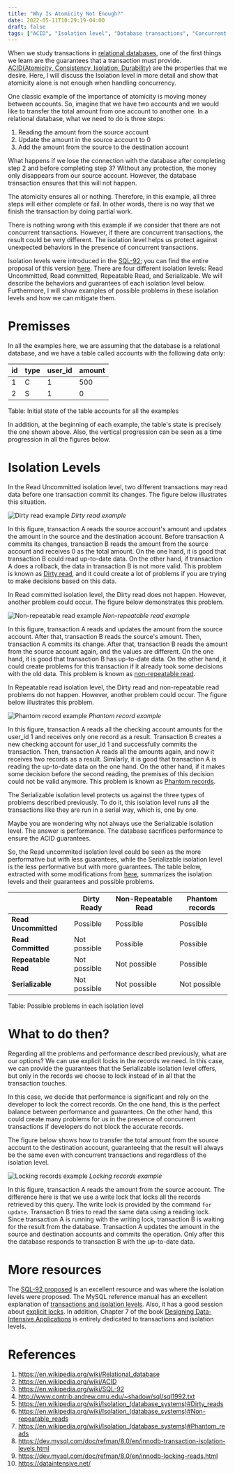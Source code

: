 ```yaml
---
title: "Why Is Atomicity Not Enough?"
date: 2022-05-11T10:29:19-04:00
draft: false
tags: ["ACID", "Isolation level", "Database transactions", "Concurrent transactions"]
---
```


When we study transactions in [relational databases](https://en.wikipedia.org/wiki/Relational_database), one of the first
things we learn are the guarantees that a transaction must provide.
[ACID(Atomicity, Consistency, Isolation, Durability)](https://en.wikipedia.org/wiki/ACID) are the properties that we desire. Here, I will discuss the Isolation level in more detail and
show that atomicity alone is not enough when handling concurrency.

One classic example of the importance of atomicity is moving money
between accounts. So, imagine that we have two accounts and we would like to transfer the total amount from one account to another one. In a relational database, what we need to do is three steps:
1. Reading the amount from the source account
2. Update the amount in the source account to 0
3. Add the amount from the source to the destination account

What happens if we lose the connection with the database after completing step 2 and before completing step 3? Without any protection, the money only disappears from our source account.
However, the database transaction ensures that this will not happen.

The atomicity ensures all or nothing. Therefore, in this example, all three
steps will either complete or fail. In other words, there is no way that we
finish the transaction by doing partial work.

There is nothing wrong with this example if we consider that there are not
concurrent transactions. However, if there are concurrent
transactions, the result could be very different. The isolation level helps
us protect against unexpected behaviors in the presence of concurrent
transactions.

Isolation levels were introduced in the [SQL-92](https://en.wikipedia.org/wiki/SQL-92); you can find the entire proposal of this version [here](http://www.contrib.andrew.cmu.edu/~shadow/sql/sql1992.txt).
There are four different isolation levels: Read Uncommitted, Read committed, Repeatable Read, and Serializable.
We will describe the behaviors and guarantees of each isolation level below. Furthermore, I will show examples of possible problems in these isolation levels and how we can mitigate them.

# Premisses

In all the examples here, we are assuming that the database is a relational database, and we have a table called accounts with the following data only:

| **id** 	| **type** 	| **user_id** 	| **amount** 	|
|--------	|----------	|-------------	|------------	|
| 1      	| C        	| 1           	| 500        	|
| 2      	| S        	| 1           	| 0          	|

Table: Initial state of the table accounts for all the examples

In addition, at the beginning of each example, the table's state is precisely the one shown above. Also, the vertical progression can be seen as a time progression in all the figures below.

# Isolation Levels

In the Read Uncommitted isolation level, two different
transactions may read data before one transaction commit its changes. The figure below illustrates this situation.

![Dirty read example](/why-is-atomicity-not-enough/read_uncommitted.svg)
*Dirty read example*

In this figure, transaction A reads the source account's amount and updates the amount in the source and the destination account. Before transaction A commits its changes, transaction B reads the amount from the source account and receives 0 as the total amount.
On the one hand, it is good that transaction B could read up-to-date data. On the other hand, if transaction A does a rollback, the data in transaction B is not more valid.
This problem is known as [Dirty read](https://en.wikipedia.org/wiki/Isolation_(database_systems)#Dirty_reads), and it could create a lot of problems if you are trying to make decisions based on this data.

In Read committed isolation level, the Dirty read does not happen. However, another problem could occur. The figure below demonstrates this problem.

![Non-repeatable read example](/why-is-atomicity-not-enough/Non-repeatable_read.svg)
*Non-repeatable read example*

In this figure, transaction A reads and updates the amount from the source account. After that, transaction B reads the source's amount. Then, transaction A commits its change. After that, transaction B reads the amount from the source account again, and the values are different. On the one hand, it is good that transaction B has up-to-date data. On the other hand, it could create problems for this transaction if it already took some decisions with the old data. This problem is known as [non-repeatable read](https://en.wikipedia.org/wiki/Isolation_(database_systems)#Non-repeatable_reads).

In Repeatable read isolation level, the Dirty read and non-repeatable read problems do not happen. However, another problem could occur. The figure below illustrates this problem.

![Phantom record example](/why-is-atomicity-not-enough/phantom_records.svg)
*Phantom record example*

In this figure, transaction A reads all the checking account amounts
for the user_id 1 and receives only one record as a result. Transaction B
creates a new checking account for user_id 1 and successfully commits the transaction. Then, transaction A reads all the amounts again, and now it receives two records as a result. Similarly, it is good that transaction A is reading the up-to-date data on the one hand. On the other hand, if it makes some decision before the second reading, the premises of this decision could not be valid anymore. This problem is known as [Phantom records](https://en.wikipedia.org/wiki/Isolation_(database_systems)#Phantom_reads).

The Serializable isolation level protects us against the three types of
problems described previously. To do it, this isolation level runs all the
transactions like they are run in a serial way, which is, one by one.

Maybe you are wondering why not always use the Serializable isolation level. The answer is performance. The database sacrifices performance
to ensure the ACID guarantees.

So, the Read uncommited isolation level could be seen as the more performative but with less guarantees, while the Serializable isolation level is the less performative but with more guarantees. The table below, extracted with some modifications from [here](http://www.contrib.andrew.cmu.edu/~shadow/sql/sql1992.txt), summarizes the isolation levels and their guarantees and possible problems.


|                      	| **Dirty Ready** 	| **Non-Repeatable Read** 	| **Phantom records** 	|
|----------------------	|-----------------	|-------------------------	|---------------------	|
| **Read Uncommitted** 	| Possible        	| Possible                	| Possible            	|
| **Read Committed**   	| Not possible    	| Possible                	| Possible            	|
| **Repeatable Read**  	| Not possible    	| Not possible            	| Possible            	|
| **Serializable**     	| Not possible    	| Not possible            	| Not possible        	|

Table: Possible problems in each isolation level

# What to do then?

Regarding all the problems and performance described previously, what are our options? We can
use explicit locks in the records we need. In this case, we can
provide the guarantees that the Serializable isolation level offers, but only in the records we choose to lock instead of in all that the transaction touches.

In this case, we decide that performance is significant and rely
on the developer to lock the correct records. On the one hand, this is the perfect balance between performance and guarantees. On the other hand, this could create many problems for us in the presence of concurrent transactions if developers do not block the accurate records.

The figure below shows how to transfer the total amount from the source account to the destination account, guaranteeing that the result will always be the same even with concurrent transactions and regardless of the isolation level.

![Locking records example](/why-is-atomicity-not-enough/locking_records.svg)
*Locking records example*

In this figure, transaction A reads the amount from the source account. The difference here is that we use a write lock that locks all the records
retrieved by this query. The write lock is provided by the command `for update`. Transaction B tries to read the same data using a reading lock. Since transaction A is running with the writing lock, transaction B is waiting for the result from the database. Transaction A updates the amount in the source and destination accounts and commits the operation. Only after this the database responds to transaction B with the up-to-date data.

# More resources

The [SQL-92 proposed](http://www.contrib.andrew.cmu.edu/~shadow/sql/sql1992.txt) is an excellent resource and was where the isolation levels were proposed. The MySQL reference manual has an excellent explanation of [transactions and isolation levels](https://dev.mysql.com/doc/refman/8.0/en/innodb-transaction-isolation-levels.html).
Also, it has a good session about [explicit locks](https://dev.mysql.com/doc/refman/8.0/en/innodb-locking-reads.html
).
In addition, Chapter 7 of the book [Designing Data-Intensive Applications](https://dataintensive.net/) is entirely dedicated to transactions and isolation levels.

# References

1. https://en.wikipedia.org/wiki/Relational_database
2. https://en.wikipedia.org/wiki/ACID
3. https://en.wikipedia.org/wiki/SQL-92
4. http://www.contrib.andrew.cmu.edu/~shadow/sql/sql1992.txt
5. https://en.wikipedia.org/wiki/Isolation_(database_systems)#Dirty_reads
6. https://en.wikipedia.org/wiki/Isolation_(database_systems)#Non-repeatable_reads
7. https://en.wikipedia.org/wiki/Isolation_(database_systems)#Phantom_reads
8. https://dev.mysql.com/doc/refman/8.0/en/innodb-transaction-isolation-levels.html
9. https://dev.mysql.com/doc/refman/8.0/en/innodb-locking-reads.html
10. https://dataintensive.net/

